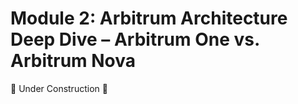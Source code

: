 # Module 2: Arbitrum Architecture Deep Dive – Arbitrum One vs. Arbitrum Nova

🚧 Under Construction 🚧